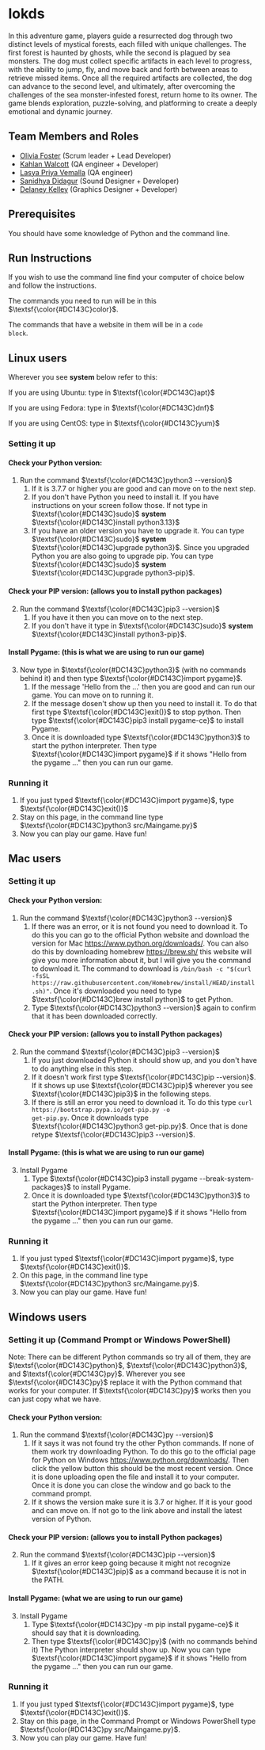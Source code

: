 # lokds

In this adventure game, players guide a resurrected dog through two distinct levels of mystical forests, each filled with unique challenges. The first forest is haunted by ghosts, while the second is plagued by sea monsters. The dog must collect specific artifacts in each level to progress, with the ability to jump, fly, and move back and forth between areas to retrieve missed items. Once all the required artifacts are collected, the dog can advance to the second level, and ultimately, after overcoming the challenges of the sea monster-infested forest, return home to its owner. The game blends exploration, puzzle-solving, and platforming to create a deeply emotional and dynamic journey.

## Team Members and Roles

* [Olivia Foster](https://github.com/Olivia-Codes/CIS350-HW2-Foster.git) (Scrum leader + Lead Developer)
* [Kahlan Walcott](https://github.com/Kahlan-walcott/CIS350-HW2-Walcott) (QA engineer + Developer)
* [Lasya Priya Vemalla](https://github.com/vemallal/CIS350-HW2-Vemalla) (QA engineer)
* [Sanidhya Didagur](https://github.com/sdidagur1/CIS350-HW2-DIDAGUR.git) (Sound Designer + Developer)
* [Delaney Kelley](https://github.com/kelleyde/CIS350-HW2-Kelley.git) (Graphics Designer + Developer)

## Prerequisites
You should have some knowledge of Python and the command line.
## Run Instructions
If you wish to use the command line find your computer of choice below and follow the instructions.

The commands you need to run will be in this $\textsf{\color{#DC143C}color}$.

The commands that have a website in them will be in a <code>code block</code>.
## Linux users
Wherever you see **system** below refer to this:

If you are using Ubuntu: type in $\textsf{\color{#DC143C}apt}$

If you are using Fedora: type in $\textsf{\color{#DC143C}dnf}$

If you are using CentOS: type in $\textsf{\color{#DC143C}yum}$
### Setting it up
#### Check your Python version:
1. Run the command $\textsf{\color{#DC143C}python3 --version}$
    1. If it is 3.7.7 or higher you are good and can move on to the next step.     
    2. If you don't have Python you need to install it. If you have instructions on your screen follow those. If not type in $\textsf{\color{#DC143C}sudo}$ **system** $\textsf{\color{#DC143C}install python3.13}$
    3. If you have an older version you have to upgrade it. You can type $\textsf{\color{#DC143C}sudo}$ **system** $\textsf{\color{#DC143C}upgrade python3}$. Since you upgraded Python you are also going to upgrade pip. You can type $\textsf{\color{#DC143C}sudo}$ **system** $\textsf{\color{#DC143C}upgrade python3-pip}$.
#### Check your PIP version: (allows you to install python packages)
2. Run the command $\textsf{\color{#DC143C}pip3 --version}$
   1. If you have it then you can move on to the next step. 
   2. If you don't have it type in $\textsf{\color{#DC143C}sudo}$ **system** $\textsf{\color{#DC143C}install python3-pip}$.
#### Install Pygame: (this is what we are using to run our game)
3. Now type in $\textsf{\color{#DC143C}python3}$ (with no commands behind it) and then type $\textsf{\color{#DC143C}import pygame}$.
    1. If the message 'Hello from the ...' then you are good and can run our game. You can move on to running it.
	2. If the message dosen't show up then you need to install it. To do that first type  $\textsf{\color{#DC143C}exit()}$ to stop python. Then type $\textsf{\color{#DC143C}pip3 install pygame-ce}$ to install Pygame.
    3. Once it is downloaded type $\textsf{\color{#DC143C}python3}$ to start the python interpreter. Then type $\textsf{\color{#DC143C}import pygame}$ if it shows "Hello from the pygame ..." then you can run our game.
### Running it
1. If you just typed $\textsf{\color{#DC143C}import pygame}$, type $\textsf{\color{#DC143C}exit()}$
1. Stay on this page, in the command line type $\textsf{\color{#DC143C}python3 src/Maingame.py}$
2. Now you can play our game. Have fun!
## Mac users
### Setting it up
#### Check your Python version:
1. Run the command $\textsf{\color{#DC143C}python3 --version}$
   1. If there was an error, or it is not found you need to download it. To do this you can go to the official Python website and download the version for Mac https://www.python.org/downloads/. You can also do this by downloading homebrew https://brew.sh/ this website will give you more information about it, but I will give you the command to download it. The command to download is <code>/bin/bash -c "$(curl -fsSL ht<span>tps://</span>raw.githubusercontent.com/Homebrew/install/HEAD/install.sh)"</code>. Once it's downloaded you need to type $\textsf{\color{#DC143C}brew install python}$ to get Python.
   2. Type $\textsf{\color{#DC143C}python3 --version}$ again to confirm that it has been downloaded correctly.
#### Check your PIP version: (allows you to install Python packages)
2. Run the command $\textsf{\color{#DC143C}pip3 --version}$
   1. If you just downloaded Python it should show up, and you don't have to do anything else in this step.
   2. If it doesn't work first type $\textsf{\color{#DC143C}pip --version}$. If it shows up use $\textsf{\color{#DC143C}pip}$ wherever you see $\textsf{\color{#DC143C}pip3}$ in the following steps.
   3. If there is still an error you need to download it. To do this type <code>curl ht<span>tps://</span>bootstrap.pypa.io/get-pip.py -o get-pip.py</code>. Once it downloads type $\textsf{\color{#DC143C}python3 get-pip.py}$. Once that is done retype $\textsf{\color{#DC143C}pip3 --version}$.
#### Install Pygame: (this is what we are using to run our game)
3. Install Pygame
   1. Type $\textsf{\color{#DC143C}pip3 install pygame --break-system-packages}$ to install Pygame.
   2. Once it is downloaded type $\textsf{\color{#DC143C}python3}$ to start the Python interpreter. Then type $\textsf{\color{#DC143C}import pygame}$ if it shows "Hello from the pygame ..." then you can run our game.
### Running it
1. If you just typed $\textsf{\color{#DC143C}import pygame}$, type $\textsf{\color{#DC143C}exit()}$.
2. On this page, in the command line type $\textsf{\color{#DC143C}python3 src/Maingame.py}$.
3. Now you can play our game. Have fun!
## Windows users
### Setting it up (Command Prompt or Windows PowerShell)
Note: There can be different Python commands so try all of them, they are $\textsf{\color{#DC143C}python}$, $\textsf{\color{#DC143C}python3}$, and $\textsf{\color{#DC143C}py}$. Wherever you see $\textsf{\color{#DC143C}py}$ replace it with the Python command that works for your computer. If $\textsf{\color{#DC143C}py}$ works then you can just copy what we have.
#### Check your Python version:
1. Run the command $\textsf{\color{#DC143C}py --version}$
   1. If it says it was not found try the other Python commands. If none of them work try downloading Python. To do this go to the official page for Python on Windows https://www.python.org/downloads/. Then click the yellow button this should be the most recent version. Once it is done uploading open the file and install it to your computer. Once it is done you can close the window and go back to the command prompt.
   2. If it shows the version make sure it is 3.7 or higher. If it is your good and can move on. If not go to the link above and install the latest version of Python.
#### Check your PIP version: (allows you to install Python packages)
2. Run the command $\textsf{\color{#DC143C}pip --version}$
   1. If it gives an error keep going because it might not recognize $\textsf{\color{#DC143C}pip}$ as a command because it is not in the PATH.
#### Install Pygame: (what we are using to run our game)
3. Install Pygame
   1. Type $\textsf{\color{#DC143C}py -m pip install pygame-ce}$ it should say that it is downloading.
   2. Then type $\textsf{\color{#DC143C}py}$ (with no commands behind it) The Python interpreter should show up. Now you can type $\textsf{\color{#DC143C}import pygame}$ if it shows "Hello from the pygame ..." then you can run our game.
### Running it
1. If you just typed $\textsf{\color{#DC143C}import pygame}$, type  $\textsf{\color{#DC143C}exit()}$.
2. Stay on this page, in the Command Prompt or Windows PowerShell type $\textsf{\color{#DC143C}py src/Maingame.py}$.
3. Now you can play our game. Have fun!

